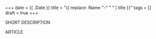 +++
date = {{ .Date }}
title = "{{ replace .Name "-" " " | title }}"
tags = []
draft = true
+++

SHORT DESCRIPTION

<!--more-->

ARTICLE
